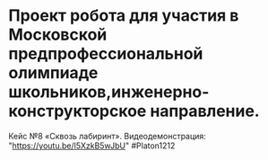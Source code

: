 # Проект робота для участия в Московской предпрофессиональной олимпиаде школьников,инженерно-конструкторское направление. 
Кейс №8 «Сквозь лабиринт». Видеодемонстрация: "https://youtu.be/l5XzkB5wJbU"
#Platon1212

